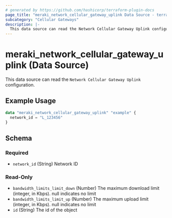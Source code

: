 ```yaml
---
# generated by https://github.com/hashicorp/terraform-plugin-docs
page_title: "meraki_network_cellular_gateway_uplink Data Source - terraform-provider-meraki"
subcategory: "Cellular Gateways"
description: |-
  This data source can read the Network Cellular Gateway Uplink configuration.
---
```


# meraki_network_cellular_gateway_uplink (Data Source)

This data source can read the `Network Cellular Gateway Uplink` configuration.

## Example Usage

```terraform
data "meraki_network_cellular_gateway_uplink" "example" {
  network_id = "L_123456"
}
```

<!-- schema generated by tfplugindocs -->
## Schema

### Required

- `network_id` (String) Network ID

### Read-Only

- `bandwidth_limits_limit_down` (Number) The maximum download limit (integer, in Kbps). null indicates no limit
- `bandwidth_limits_limit_up` (Number) The maximum upload limit (integer, in Kbps). null indicates no limit
- `id` (String) The id of the object
